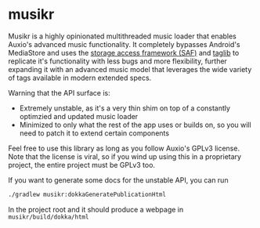 # musikr

Musikr is a highly opinionated multithreaded music loader that enables Auxio's advanced music functionality.
It completely bypasses Android's MediaStore and uses the [storage access framework (SAF)](https://developer.android.com/guide/topics/providers/document-provider)
and [taglib](https://taglib.org/) to replicate it's functionality with less bugs and more flexibility, further
expanding it with an advanced music model that leverages the wide variety of tags available in modern extended
specs.

Warning that the API surface is:
- Extremely unstable, as it's a very thin shim on top of a constantly optimzied and updated music loader
- Minimized to only what the rest of the app uses or builds on, so you will need to patch it to extend 
certain components

Feel free to use this library as long as you follow Auxio's GPLv3 license. Note that the license is viral, so
if you wind up using this in a proprietary project, the entire project must be GPLv3 too.

If you want to generate some docs for the unstable API, you can run

```bash
./gradlew musikr:dokkaGeneratePublicationHtml
```

In the project root and it should produce a webpage in `musikr/build/dokka/html`
